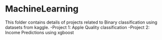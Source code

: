 # MachineLearning
This folder contains details of projects related to Binary classification using datasets from kaggle.
-Project 1: Apple Quality classification
-Project 2: Income Predictions using xgboost
